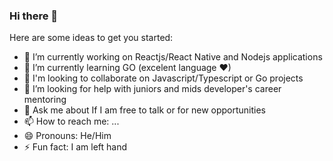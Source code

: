 ### Hi there 👋

Here are some ideas to get you started:

- 🔭 I’m currently working on Reactjs/React Native and Nodejs applications
- 🌱 I’m currently learning GO (excelent language ❤)
- 👯 I'm looking to collaborate on Javascript/Typescript or Go projects 
- 🤔 I’m looking for help with juniors and mids developer's career mentoring
- 💬 Ask me about If I am free to talk or for new opportunities
- 📫 How to reach me: ...
- 😄 Pronouns: He/Him
- ⚡ Fun fact: I am left hand

##
